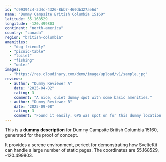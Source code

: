 ```yaml
---
id: "c99394c4-3d4c-4326-8bb7-460db327ae6d"
name: "Dummy Campsite British Columbia 15160"
latitude: 55.168529
longitude: -120.499803
continent: "north-america"
country: "canada"
region: "british-columbia"
amenities:
  - "dog-friendly"
  - "picnic-table"
  - "toilet"
  - "fishing"
  - "water"
images:
  - "https://res.cloudinary.com/demo/image/upload/v1/sample.jpg"
reviews:
  - author: "Dummy Reviewer A"
    date: "2025-04-02"
    rating: 3
    comment: "A nice, quiet dummy spot with some basic amenities."
  - author: "Dummy Reviewer B"
    date: "2025-09-08"
    rating: 3
    comment: "Found it easily. GPS was spot on for this dummy location."
---
```


This is a **dummy description** for Dummy Campsite British Columbia 15160, generated for the proof of concept.

It provides a serene environment, perfect for demonstrating how SvelteKit can handle a large number of static pages. The coordinates are 55.168529, -120.499803.

